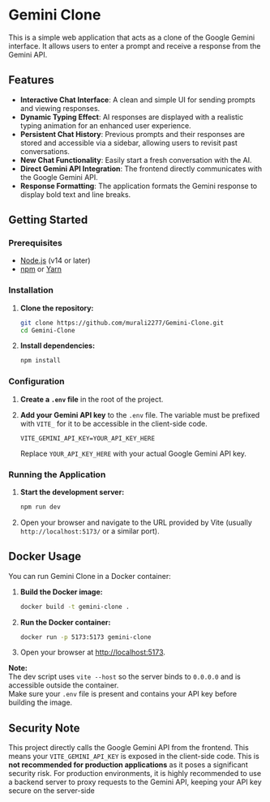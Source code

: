 # Gemini Clone

This is a simple web application that acts as a clone of the Google Gemini interface. It allows users to enter a prompt and receive a response from the Gemini API.

## Features

*   **Interactive Chat Interface**: A clean and simple UI for sending prompts and viewing responses.
*   **Dynamic Typing Effect**: AI responses are displayed with a realistic typing animation for an enhanced user experience.
*   **Persistent Chat History**: Previous prompts and their responses are stored and accessible via a sidebar, allowing users to revisit past conversations.
*   **New Chat Functionality**: Easily start a fresh conversation with the AI.
*   **Direct Gemini API Integration**: The frontend directly communicates with the Google Gemini API.
*   **Response Formatting**: The application formats the Gemini response to display bold text and line breaks.

## Getting Started

### Prerequisites

*   [Node.js](https://nodejs.org/) (v14 or later)
*   [npm](https://www.npmjs.com/) or [Yarn](https://yarnpkg.com/)

### Installation

1.  **Clone the repository:**
    ```bash
    git clone https://github.com/murali2277/Gemini-Clone.git
    cd Gemini-Clone
    ```

2.  **Install dependencies:**
    ```bash
    npm install
    ```

### Configuration

1.  **Create a `.env` file** in the root of the project.

2.  **Add your Gemini API key** to the `.env` file. The variable must be prefixed with `VITE_` for it to be accessible in the client-side code.
    ```
    VITE_GEMINI_API_KEY=YOUR_API_KEY_HERE
    ```
    Replace `YOUR_API_KEY_HERE` with your actual Google Gemini API key.

### Running the Application

1.  **Start the development server:**
    ```bash
    npm run dev
    ```

2.  Open your browser and navigate to the URL provided by Vite (usually `http://localhost:5173/` or a similar port).

## Docker Usage

You can run Gemini Clone in a Docker container:

1. **Build the Docker image:**
    ```bash
    docker build -t gemini-clone .
    ```

2. **Run the Docker container:**
    ```bash
    docker run -p 5173:5173 gemini-clone
    ```

3. Open your browser at [http://localhost:5173](http://localhost:5173).

**Note:**  
The dev script uses `vite --host` so the server binds to `0.0.0.0` and is accessible outside the container.  
Make sure your `.env` file is present and contains your API key before building the image.

## Security Note

This project directly calls the Google Gemini API from the frontend. This means your `VITE_GEMINI_API_KEY` is exposed in the client-side code. This is **not recommended for production applications** as it poses a significant security risk. For production environments, it is highly recommended to use a backend server to proxy requests to the Gemini API, keeping your API key secure on the server-side
